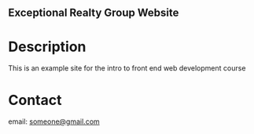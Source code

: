 Exceptional Realty Group Website
---

# Description

This is an example site for the intro to front end web development course

# Contact

email: someone@gmail.com